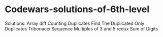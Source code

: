 # Codewars-solutions-of-6th-level
Solutions:
Array diff
Counting Duplicates
Find The Duplicated
Only Duplicates
Tribonacci Sequence
Multiples of 3 and 5 redux
Sum of Digits
